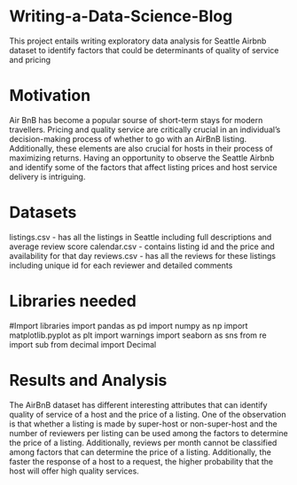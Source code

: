 # Writing-a-Data-Science-Blog
This project entails writing exploratory data analysis for Seattle Airbnb dataset to identify factors that could be determinants of quality of service and pricing

# Motivation
Air BnB has become a popular sourse of short-term stays for modern travellers. Pricing and quality service are critically crucial in an individual’s decision-making process of whether to go with an AirBnB listing. Additionally, these elements are also crucial for hosts in their process of maximizing returns. Having an opportunity to observe the Seattle Airbnb and identify some of the factors that affect listing prices and host service delivery is intriguing.

# Datasets
listings.csv - has all the listings in Seattle including full descriptions and average review score
calendar.csv - contains listing id and the price and availability for that day
reviews.csv - has all the reviews for these listings including unique id for each reviewer and detailed comments

# Libraries needed
#Import libraries
import pandas as pd
import numpy as np
import matplotlib.pyplot as plt
import warnings
import seaborn as sns
from re import sub
from decimal import Decimal

# Results and Analysis
The AirBnB dataset has different interesting attributes that can identify quality of service of a host and the price of a listing. One of the observation is that whether a listing is made by super-host or non-super-host and the number of reviewers per listing can be used among the factors to determine the price of a listing. Additionally, reviews per month cannot be classified among factors that can determine the price of a listing. Additionally, the faster the response of a host to a request, the higher probability that the host will offer high quality services.
